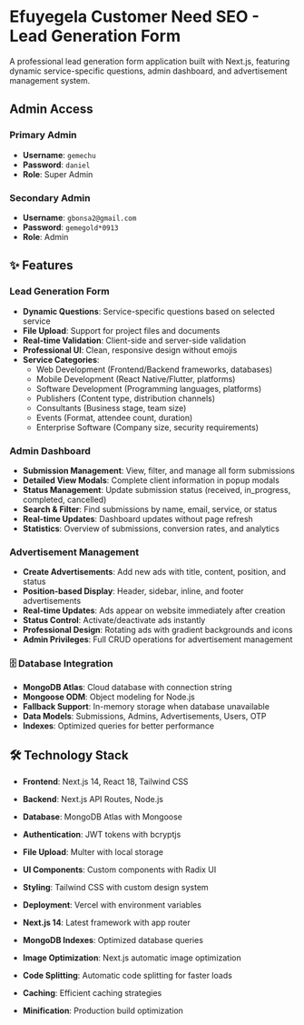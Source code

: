 # Efuyegela Customer Need SEO - Lead Generation Form

A professional lead generation form application built with Next.js, featuring dynamic service-specific questions, admin dashboard, and advertisement management system.



##  Admin Access

### Primary Admin
- **Username**: `gemechu`
- **Password**: `daniel`
- **Role**: Super Admin

### Secondary Admin
- **Username**: `gbonsa2@gmail.com`
- **Password**: `gemegold*0913`
- **Role**: Admin

## ✨ Features

###  Lead Generation Form
- **Dynamic Questions**: Service-specific questions based on selected service
- **File Upload**: Support for project files and documents
- **Real-time Validation**: Client-side and server-side validation
- **Professional UI**: Clean, responsive design without emojis
- **Service Categories**:
  - Web Development (Frontend/Backend frameworks, databases)
  - Mobile Development (React Native/Flutter, platforms)
  - Software Development (Programming languages, platforms)
  - Publishers (Content type, distribution channels)
  - Consultants (Business stage, team size)
  - Events (Format, attendee count, duration)
  - Enterprise Software (Company size, security requirements)

### Admin Dashboard
- **Submission Management**: View, filter, and manage all form submissions
- **Detailed View Modals**: Complete client information in popup modals
- **Status Management**: Update submission status (received, in_progress, completed, cancelled)
- **Search & Filter**: Find submissions by name, email, service, or status
- **Real-time Updates**: Dashboard updates without page refresh
- **Statistics**: Overview of submissions, conversion rates, and analytics

### Advertisement Management
- **Create Advertisements**: Add new ads with title, content, position, and status
- **Position-based Display**: Header, sidebar, inline, and footer advertisements
- **Real-time Updates**: Ads appear on website immediately after creation
- **Status Control**: Activate/deactivate ads instantly
- **Professional Design**: Rotating ads with gradient backgrounds and icons
- **Admin Privileges**: Full CRUD operations for advertisement management

### 🗄️ Database Integration
- **MongoDB Atlas**: Cloud database with connection string
- **Mongoose ODM**: Object modeling for Node.js
- **Fallback Support**: In-memory storage when database unavailable
- **Data Models**: Submissions, Admins, Advertisements, Users, OTP
- **Indexes**: Optimized queries for better performance

## 🛠️ Technology Stack

- **Frontend**: Next.js 14, React 18, Tailwind CSS
- **Backend**: Next.js API Routes, Node.js
- **Database**: MongoDB Atlas with Mongoose
- **Authentication**: JWT tokens with bcryptjs
- **File Upload**: Multer with local storage
- **UI Components**: Custom components with Radix UI
- **Styling**: Tailwind CSS with custom design system
- **Deployment**: Vercel with environment variables


- **Next.js 14**: Latest framework with app router
- **MongoDB Indexes**: Optimized database queries
- **Image Optimization**: Next.js automatic image optimization
- **Code Splitting**: Automatic code splitting for faster loads
- **Caching**: Efficient caching strategies
- **Minification**: Production build optimization
